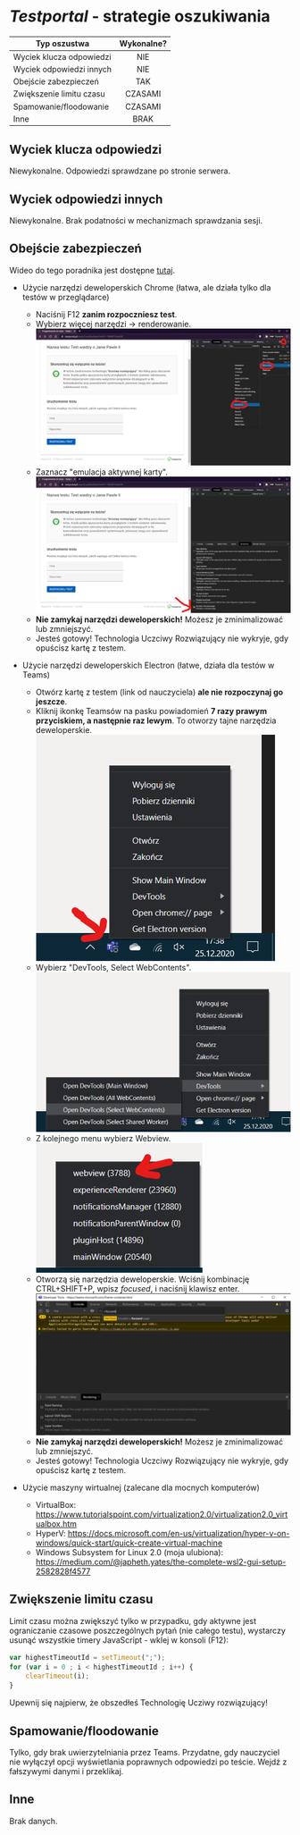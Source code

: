 # *Testportal* - strategie oszukiwania
| Typ oszustwa              | Wykonalne?    |
| -----------------         |:-------------:|
| Wyciek klucza odpowiedzi  | NIE           |
| Wyciek odpowiedzi innych  | NIE           |
| Obejście zabezpieczeń     | TAK           |
| Zwiększenie limitu czasu  | CZASAMI       |
| Spamowanie/floodowanie    | CZASAMI       |
| Inne                      | BRAK          |

## Wyciek klucza odpowiedzi
Niewykonalne. Odpowiedzi sprawdzane po stronie serwera.

## Wyciek odpowiedzi innych
Niewykonalne. Brak podatności w mechanizmach sprawdzania sesji.

## Obejście zabezpieczeń
Wideo do tego poradnika jest dostępne [tutaj](SecurityBypassPL.mp4).
- Użycie narzędzi deweloperskich Chrome (łatwa, ale działa tylko dla testów w przeglądarce)
    - Naciśnij F12 **zanim rozpoczniesz test**.
    - Wybierz więcej narzędzi -> renderowanie.
    ![Screenshot](bypass1a.png)
    - Zaznacz "emulacja aktywnej karty".
    ![Screenshot](bypass1b.png)
    - **Nie zamykaj narzędzi deweloperskich!**
    Możesz je zminimalizować lub zmniejszyć.
    - Jesteś gotowy! Technologia Uczciwy Rozwiązujący nie wykryje, gdy opuścisz kartę z testem.

- Użycie narzędzi deweloperskich Electron (łatwe, działa dla testów w Teams)
    - Otwórz kartę z testem (link od nauczyciela) **ale nie rozpoczynaj go jeszcze**.
    - Kliknij ikonkę Teamsów na pasku powiadomień **7 razy prawym przyciskiem, a następnie raz lewym**. To otworzy tajne narzędzia deweloperskie.
    ![Screenshot](bypass2a.png)
    - Wybierz "DevTools, Select WebContents".
    ![Screenshot](bypass2b.png)
    - Z kolejnego menu wybierz Webview.
    ![Screenshot](bypass2c.png)
    - Otworzą się narzędzia deweloperskie. Wciśnij kombinację CTRL+SHIFT+P, wpisz *focused*, i naciśnij klawisz enter.
    ![Screenshot](bypass2d.png)
    - **Nie zamykaj narzędzi deweloperskich!**
    Możesz je zminimalizować lub zmniejszyć.
    - Jesteś gotowy! Technologia Uczciwy Rozwiązujący nie wykryje, gdy opuścisz kartę z testem.

- Użycie maszyny wirtualnej (zalecane dla mocnych komputerów)
    - VirtualBox: https://www.tutorialspoint.com/virtualization2.0/virtualization2.0_virtualbox.htm
    - HyperV: https://docs.microsoft.com/en-us/virtualization/hyper-v-on-windows/quick-start/quick-create-virtual-machine
    - Windows Subsystem for Linux 2.0 (moja ulubiona):
    https://medium.com/@japheth.yates/the-complete-wsl2-gui-setup-2582828f4577

## Zwiększenie limitu czasu
Limit czasu można zwiększyć tylko w przypadku, gdy aktywne jest ograniczanie czasowe poszczególnych pytań (nie całego testu), wystarczy usunąć wszystkie timery JavaScript - wklej w konsoli (F12):
```js
var highestTimeoutId = setTimeout(";");
for (var i = 0 ; i < highestTimeoutId ; i++) {
    clearTimeout(i); 
}
```
Upewnij się najpierw, że obszedłeś Technologię Ucziwy rozwiązujący!

## Spamowanie/floodowanie
Tylko, gdy brak uwierzytelniania przez Teams. Przydatne, gdy nauczyciel nie wyłączył opcji wyświetlania poprawnych odpowiedzi po teście. Wejdź z fałszywymi danymi i przeklikaj.

## Inne
Brak danych.